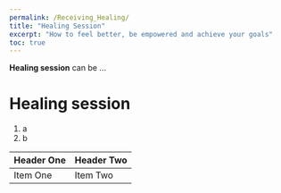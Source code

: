 ```yaml
---
permalink: /Receiving_Healing/
title: "Healing Session"
excerpt: "How to feel better, be empowered and achieve your goals"
toc: true
---
```


**Healing session** can be ...

# Healing session

1. a
2. b

| Header One     | Header Two     |
| :------------- | :------------- |
| Item One       | Item Two       |
